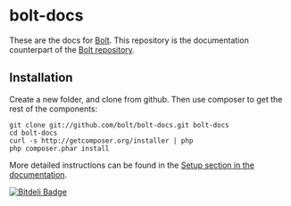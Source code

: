 bolt-docs
=========

These are the docs for [Bolt](http://bolt.cm/). This repository is the
documentation counterpart of the [Bolt repository](https://github.com/bobdenotter/bolt).

Installation 
------------

Create a new folder, and clone from github. Then use composer to get the rest of
the components:

	git clone git://github.com/bolt/bolt-docs.git bolt-docs
	cd bolt-docs
	curl -s http://getcomposer.org/installer | php
 	php composer.phar install

More detailed instructions can be found in the [Setup section in the documentation](http://docs.bolt.cm/setup).

[![Bitdeli Badge](https://d2weczhvl823v0.cloudfront.net/bolt/bolt-docs/trend.png)](https://bitdeli.com/free "Bitdeli Badge")

